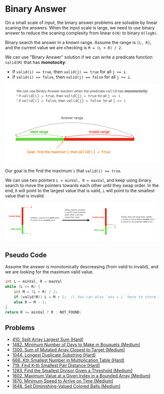 # Binary Answer

On a small scale of input, the binary answer problems are solvable by linear scaning the answers. When the input scale is large, we need to use binary answer to reduce the scaning complexity from linear `O(N)` to binary `O(logN)`.

Binary search the answer in a known range. Assume the range is `[L, R]`, and the current value we are checking is `M = (L + R) / 2`.

We can use "Binary Answer" solution if we can write a predicate function `valid(M)` that has **monotocity**:

* If `valid(i) == true`, then `valid(j) == true` for all `j <= i`.
* If `valid(i) == false`, then `valid(j) == false` for all `j >= i`.

![](.gitbook/assets/binary-answer-1.png)

Our goal is the find the maximum `i` that `valid(i) == true`.

We can use two pointers `L = minVal, R = maxVal`, and keep using binary search to move the pointers towards each other until they swap order. In the end, `R` will point to the largest value that is valid, `L` will point to the smallest value that is invalid.

![](.gitbook/assets/binary-answer-2.png)

## Pseudo Code

Assume the answer is monotonically descreasing \(from valid to invalid\), and we are looking for the maximum valid value.

```cpp
int L = minVal, R = maxVal
while (L <= R) {
    int M = (L + R) / 2;
    if (valid(M)) L = M + 1;  // You can also `ans = L` here to store the answer
    else R = M - 1;
}
return R >= minVal ? R : NOT_FOUND;
```

## Problems

* [410. Split Array Largest Sum \(Hard\)](https://leetcode.com/problems/split-array-largest-sum/)
* [1482. Minimum Number of Days to Make m Bouquets \(Medium\)](https://leetcode.com/problems/minimum-number-of-days-to-make-m-bouquets/)
* [1300. Sum of Mutated Array Closest to Target \(Medium\)](https://leetcode.com/problems/sum-of-mutated-array-closest-to-target/)
* [1044. Longest Duplicate Substring \(Hard\)](https://leetcode.com/problems/longest-duplicate-substring/)
* [668. Kth Smallest Number in Multiplication Table (Hard)](https://leetcode.com/problems/kth-smallest-number-in-multiplication-table/)
* [719. Find K-th Smallest Pair Distance (Hard)](https://leetcode.com/problems/find-k-th-smallest-pair-distance/)
* [1283. Find the Smallest Divisor Given a Threshold (Medium)](https://leetcode.com/problems/find-the-smallest-divisor-given-a-threshold/)
* [1802. Maximum Value at a Given Index in a Bounded Array (Medium)](https://leetcode.com/problems/maximum-value-at-a-given-index-in-a-bounded-array/)
* [1870. Minimum Speed to Arrive on Time (Medium)](https://leetcode.com/problems/minimum-speed-to-arrive-on-time/)
* [1648. Sell Diminishing-Valued Colored Balls (Medium)](https://leetcode.com/problems/sell-diminishing-valued-colored-balls/)